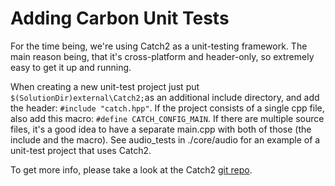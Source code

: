 # Adding Carbon Unit Tests 

For the time being, we're using Catch2 as a unit-testing framework. The main reason being, that it's cross-platform and header-only, so extremely easy to get it up and running. 

When creating a new unit-test project just put `$(SolutionDir)external\Catch2;`as an additional include directory, and add the header: `#include "catch.hpp"`. If the project consists of a single cpp file, also add this macro: `#define CATCH_CONFIG_MAIN`. If there are multiple source files, it's a good idea to have a separate main.cpp with both of those (the include and the macro). See audio_tests in ./core/audio for an example of a unit-test project that uses Catch2.

To get more info, please take a look at the Catch2 [git repo](https://github.com/catchorg/Catch2). 


